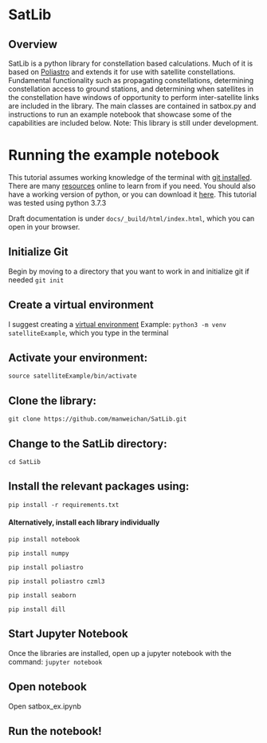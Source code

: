 # SatLib

## Overview
SatLib is a python library for constellation based calculations. Much of it is based on [Poliastro](https://docs.poliastro.space/en/stable/) and extends it for use with satellite constellations. Fundamental functionality such as propagating constellations, determining constellation access to ground stations, and determining when satellites in the constellation have windows of opportunity to perform inter-satellite links are included in the library. The main classes are contained in satbox.py and instructions to run an example notebook that showcase some of the capabilities are included below. Note: This library is still under development.

# Running the example notebook

This tutorial assumes working knowledge of the terminal with [git installed](https://git-scm.com/book/en/v2/Getting-Started-Installing-Git). There are many [resources](https://www.makeuseof.com/tag/beginners-guide-mac-terminal/) online to learn from if you need. You should also have a working version of python, or you can download it [here](https://www.python.org/downloads/). This tutorial was tested using python 3.7.3

Draft documentation is under `docs/_build/html/index.html`, which you can open in your browser.

## Initialize Git
Begin by moving to a directory that you want to work in and initialize git if needed `git init`

## Create a virtual environment
I suggest creating a [virtual environment](https://docs.python.org/3/library/venv.html)
Example: `python3 -m venv satelliteExample`, which you type in the terminal

## Activate your environment: 
`source satelliteExample/bin/activate`

## Clone the library: 
`git clone https://github.com/manweichan/SatLib.git`

## Change to the SatLib directory: 
`cd SatLib`

## Install the relevant packages using:
`pip install -r requirements.txt`

#### Alternatively, install each library individually
`pip install notebook`

`pip install numpy`

`pip install poliastro`

`pip install poliastro czml3`

`pip install seaborn`

`pip install dill`

## Start Jupyter Notebook
Once the libraries are installed, open up a jupyter notebook with the command:
`jupyter notebook`

## Open notebook
Open satbox_ex.ipynb

## Run the notebook!